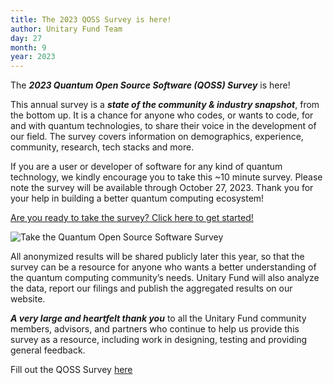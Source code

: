 ```yaml
---
title: The 2023 QOSS Survey is here!
author: Unitary Fund Team
day: 27
month: 9
year: 2023
---
```


The ***2023 Quantum Open Source Software (QOSS) Survey*** is here! 

This annual survey is a ***state of the community & industry snapshot***, from the bottom up. It is a chance for anyone who codes, or wants to code, for and with quantum technologies, to share their voice in the development of our field. The survey covers information on demographics, experience, community, research, tech stacks and more.

If you are a user or developer of software for any kind of quantum technology, we kindly encourage you to take this ~10 minute survey. Please note the survey will be available through October 27, 2023. Thank you for your help in building a better quantum computing ecosystem! 

[Are you ready to take the survey? Click here to get started!](https://www.surveymonkey.com/r/QuantumSurvey2023)

![Take the Quantum Open Source Software Survey](/images/2023QOSSSurvey.png)

All anonymized results will be shared publicly later this year, so that the survey can be a resource for anyone who wants a better understanding of the quantum computing community’s needs. Unitary Fund will also analyze the data, report our filings and publish the aggregated results on our website. 

***A very large and heartfelt thank you*** to all the Unitary Fund community members, advisors, and partners who continue to help us provide this survey as a resource, including work in designing, testing and providing general feedback.

Fill out the QOSS Survey [here](https://www.surveymonkey.com/r/QuantumSurvey2023)
